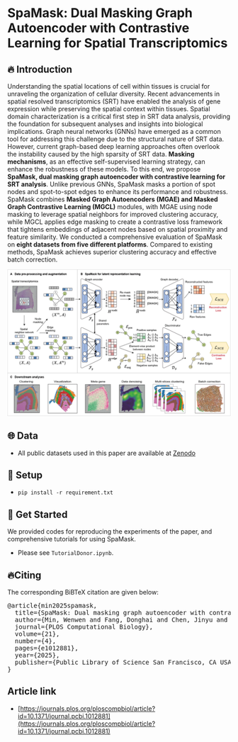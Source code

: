 # SpaMask: Dual Masking Graph Autoencoder with Contrastive Learning for Spatial Transcriptomics 
## 🔥 Introduction
Understanding the spatial locations of cell within tissues is crucial for unraveling the organization of cellular diversity. Recent advancements in spatial resolved transcriptomics (SRT) have enabled the analysis of gene expression while preserving the spatial context within tissues. Spatial domain characterization is a critical first step in SRT data analysis, providing the foundation for subsequent analyses and insights into biological implications. Graph neural networks (GNNs) have emerged as a common tool for addressing this challenge due to the structural nature of SRT data.  However, current graph-based deep learning approaches often overlook the instability caused by the high sparsity of SRT data.  **Masking mechanisms**, as an effective self-supervised learning strategy, can enhance the robustness of these models.  To this end, we propose **SpaMask, dual masking graph autoencoder with contrastive learning for SRT analysis**. Unlike previous GNNs, SpaMask masks a portion of spot nodes and spot-to-spot edges to enhance its performance and robustness. SpaMask combines **Masked Graph Autoencoders (MGAE) and Masked Graph Contrastive Learning (MGCL)** modules, with MGAE using node masking to leverage spatial neighbors for improved clustering accuracy, while MGCL applies edge masking to create a contrastive loss framework that tightens embeddings of adjacent nodes based on spatial proximity and feature similarity. We conducted a comprehensive evaluation of SpaMask on **eight datasets from five different platforms**. Compared to existing methods, SpaMask achieves superior clustering accuracy and effective batch correction.

![SpaMask.jpg](SpaMask.jpg)

## 🌐 Data
- All public datasets used in this paper are available at [Zenodo](https://zenodo.org/records/14062665)

## 🔬 Setup
-   `pip install -r requirement.txt`

## 🚀 Get Started
We provided codes for reproducing the experiments of the paper, and comprehensive tutorials for using SpaMask.
- Please see `TutorialDonor.ipynb`.


## 🔥Citing
<p>The corresponding BiBTeX citation are given below:</p>
<div class="highlight-none"><div class="highlight"><pre>
@article{min2025spamask,
  title={SpaMask: Dual masking graph autoencoder with contrastive learning for spatial transcriptomics},
  author={Min, Wenwen and Fang, Donghai and Chen, Jinyu and Zhang, Shihua},
  journal={PLOS Computational Biology},
  volume={21},
  number={4},
  pages={e1012881},
  year={2025},
  publisher={Public Library of Science San Francisco, CA USA}
}
</pre></div>

## Article link

- [https://journals.plos.org/ploscompbiol/article?id=10.1371/journal.pcbi.1012881](https://journals.plos.org/ploscompbiol/article?id=10.1371/journal.pcbi.1012881)
